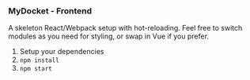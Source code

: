 ### MyDocket - Frontend

A skeleton React/Webpack setup with hot-reloading. Feel free to switch modules as you need for styling, or swap in Vue if you prefer.

1. Setup your dependencies
2. `npm install`
3. `npm start`